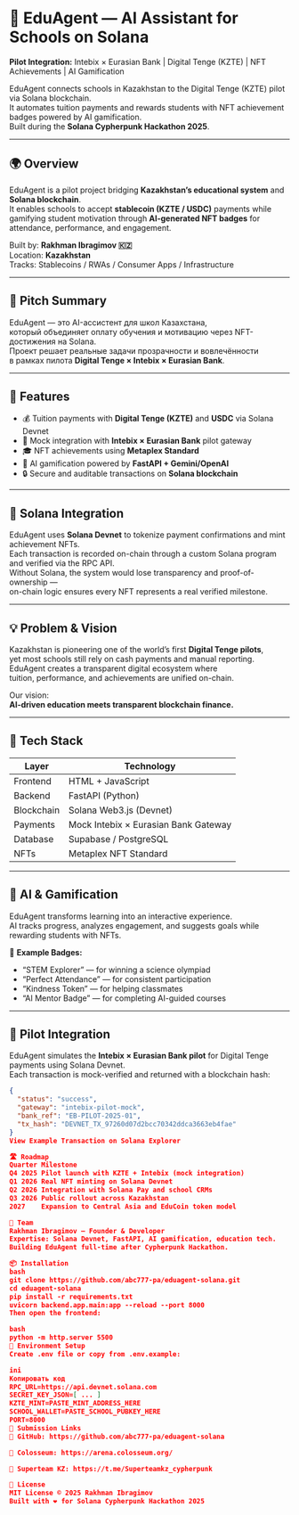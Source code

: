 # 🧠 EduAgent — AI Assistant for Schools on Solana  

**Pilot Integration:** Intebix × Eurasian Bank | Digital Tenge (KZTE) | NFT Achievements | AI Gamification  

EduAgent connects schools in Kazakhstan to the Digital Tenge (KZTE) pilot via Solana blockchain.  
It automates tuition payments and rewards students with NFT achievement badges powered by AI gamification.  
Built during the **Solana Cypherpunk Hackathon 2025**.  

---

## 🌍 Overview  

EduAgent is a pilot project bridging **Kazakhstan’s educational system** and **Solana blockchain**.  
It enables schools to accept **stablecoin (KZTE / USDC)** payments while gamifying student motivation through **AI-generated NFT badges** for attendance, performance, and engagement.  

Built by: **Rakhman Ibragimov 🇰🇿**  
Location: **Kazakhstan**  
Tracks: Stablecoins / RWAs / Consumer Apps / Infrastructure  

---

## 🎯 Pitch Summary  

EduAgent — это AI-ассистент для школ Казахстана,  
который объединяет оплату обучения и мотивацию через NFT-достижения на Solana.  
Проект решает реальные задачи прозрачности и вовлечённости  
в рамках пилота **Digital Tenge × Intebix × Eurasian Bank**.  

---

## 🚀 Features  

- 💰 Tuition payments with **Digital Tenge (KZTE)** and **USDC** via Solana Devnet  
- 🧾 Mock integration with **Intebix × Eurasian Bank** pilot gateway  
- 🎓 NFT achievements using **Metaplex Standard**  
- 🤖 AI gamification powered by **FastAPI + Gemini/OpenAI**  
- 🔒 Secure and auditable transactions on **Solana blockchain**  

---

## 🔗 Solana Integration  

EduAgent uses **Solana Devnet** to tokenize payment confirmations and mint achievement NFTs.  
Each transaction is recorded on-chain through a custom Solana program and verified via the RPC API.  
Without Solana, the system would lose transparency and proof-of-ownership —  
on-chain logic ensures every NFT represents a real verified milestone.  

---

## 💡 Problem & Vision  

Kazakhstan is pioneering one of the world’s first **Digital Tenge pilots**,  
yet most schools still rely on cash payments and manual reporting.  
EduAgent creates a transparent digital ecosystem where  
tuition, performance, and achievements are unified on-chain.  

Our vision:  
**AI-driven education meets transparent blockchain finance.**  

---

## 🧩 Tech Stack  

| Layer | Technology |  
|--------|-------------|  
| Frontend | HTML + JavaScript |  
| Backend | FastAPI (Python) |  
| Blockchain | Solana Web3.js (Devnet) |  
| Payments | Mock Intebix × Eurasian Bank Gateway |  
| Database | Supabase / PostgreSQL |  
| NFTs | Metaplex NFT Standard |  

---

## 🧠 AI & Gamification  

EduAgent transforms learning into an interactive experience.  
AI tracks progress, analyzes engagement, and suggests goals while rewarding students with NFTs.  

🏅 **Example Badges:**  
- “STEM Explorer” — for winning a science olympiad  
- “Perfect Attendance” — for consistent participation  
- “Kindness Token” — for helping classmates  
- “AI Mentor Badge” — for completing AI-guided courses  

---

## 🧾 Pilot Integration  

EduAgent simulates the **Intebix × Eurasian Bank pilot** for Digital Tenge payments using Solana Devnet.  
Each transaction is mock-verified and returned with a blockchain hash:  

```json
{
  "status": "success",
  "gateway": "intebix-pilot-mock",
  "bank_ref": "EB-PILOT-2025-01",
  "tx_hash": "DEVNET_TX_97260d07d2bcc70342ddca3663eb4fae"
}
View Example Transaction on Solana Explorer

🛣️ Roadmap
Quarter	Milestone
Q4 2025	Pilot launch with KZTE + Intebix (mock integration)
Q1 2026	Real NFT minting on Solana Devnet
Q2 2026	Integration with Solana Pay and school CRMs
Q3 2026	Public rollout across Kazakhstan
2027	Expansion to Central Asia and EduCoin token model

👥 Team
Rakhman Ibragimov — Founder & Developer
Expertise: Solana Devnet, FastAPI, AI gamification, education tech.
Building EduAgent full-time after Cypherpunk Hackathon.

📦 Installation
bash
git clone https://github.com/abc777-pa/eduagent-solana.git
cd eduagent-solana
pip install -r requirements.txt
uvicorn backend.app.main:app --reload --port 8000
Then open the frontend:

bash
python -m http.server 5500
🧩 Environment Setup
Create .env file or copy from .env.example:

ini
Копировать код
RPC_URL=https://api.devnet.solana.com
SECRET_KEY_JSON=[ ... ]
KZTE_MINT=PASTE_MINT_ADDRESS_HERE
SCHOOL_WALLET=PASTE_SCHOOL_PUBKEY_HERE
PORT=8000
🧭 Submission Links
🔗 GitHub: https://github.com/abc777-pa/eduagent-solana

🏁 Colosseum: https://arena.colosseum.org/

💬 Superteam KZ: https://t.me/Superteamkz_cypherpunk

📜 License
MIT License © 2025 Rakhman Ibragimov
Built with ❤️ for Solana Cypherpunk Hackathon 2025
